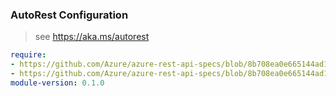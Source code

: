 ### AutoRest Configuration

> see https://aka.ms/autorest

``` yaml
require:
- https://github.com/Azure/azure-rest-api-specs/blob/8b708ea0e665144ad1fe691fc7cca33517ac3c7e/specification/operationalinsights/resource-manager/readme.md
- https://github.com/Azure/azure-rest-api-specs/blob/8b708ea0e665144ad1fe691fc7cca33517ac3c7e/specification/operationalinsights/resource-manager/readme.go.md
module-version: 0.1.0
```